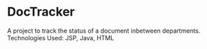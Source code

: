 # DocTracker

A project to track the status of a document inbetween departments. Technologies Used: JSP, Java, HTML
